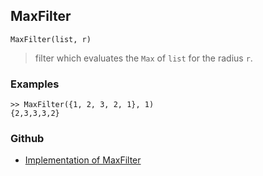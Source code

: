 ## MaxFilter

```
MaxFilter(list, r)
```

> filter which evaluates the `Max` of `list` for the radius `r`. 

### Examples
 
```
>> MaxFilter({1, 2, 3, 2, 1}, 1) 
{2,3,3,3,2}
```

### Github

* [Implementation of MaxFilter](https://github.com/axkr/symja_android_library/blob/master/symja_android_library/matheclipse-core/src/main/java/org/matheclipse/core/builtin/FilterFunctions.java#L77) 
